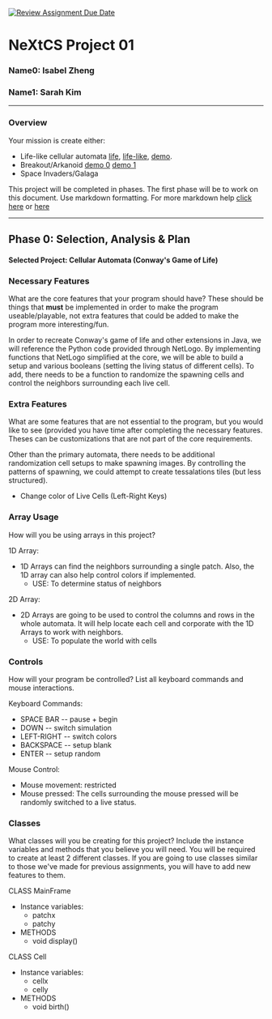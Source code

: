 [![Review Assignment Due Date](https://classroom.github.com/assets/deadline-readme-button-22041afd0340ce965d47ae6ef1cefeee28c7c493a6346c4f15d667ab976d596c.svg)](https://classroom.github.com/a/PX83n--N)
# NeXtCS Project 01
### Name0: Isabel Zheng
### Name1: Sarah Kim 
---

### Overview
Your mission is create either:
- Life-like cellular automata [life](https://en.wikipedia.org/wiki/Conway%27s_Game_of_Life), [life-like](https://en.wikipedia.org/wiki/Life-like_cellular_automaton), [demo](https://www.netlogoweb.org/launch#https://www.netlogoweb.org/assets/modelslib/Sample%20Models/Computer%20Science/Cellular%20Automata/Life.nlogo).
- Breakout/Arkanoid [demo 0](https://elgoog.im/breakout/)  [demo 1](https://www.crazygames.com/game/atari-breakout)
- Space Invaders/Galaga

This project will be completed in phases. The first phase will be to work on this document. Use markdown formatting. For more markdown help [click here](https://github.com/adam-p/markdown-here/wiki/Markdown-Cheatsheet) or [here](https://docs.github.com/en/get-started/writing-on-github/getting-started-with-writing-and-formatting-on-github/basic-writing-and-formatting-syntax)


---

## Phase 0: Selection, Analysis & Plan

#### Selected Project: Cellular Automata (Conway's Game of Life) 

### Necessary Features
What are the core features that your program should have? These should be things that __must__ be implemented in order to make the program useable/playable, not extra features that could be added to make the program more interesting/fun.

In order to recreate Conway's game of life and other extensions in Java, we will reference the Python code provided through NetLogo. By implementing functions that NetLogo simplified at the core, we will be able to build a setup and various booleans (setting the living status of different cells). To add, there needs to be a function to randomize the spawning cells and control the neighbors surrounding each live cell.

### Extra Features
What are some features that are not essential to the program, but you would like to see (provided you have time after completing the necessary features. Theses can be customizations that are not part of the core requirements.

Other than the primary automata, there needs to be additional randomization cell setups to make spawning images. By controlling the patterns of spawning, we could attempt to create  tessalations tiles (but less structured). 
- Change color of Live Cells (Left-Right Keys)

### Array Usage
How will you be using arrays in this project?

1D Array:
- 1D Arrays can find the neighbors surrounding a single patch. Also, the 1D array can also help control colors if implemented.
  - USE: To determine status of neighbors

2D Array:
- 2D Arrays are going to be used to control the columns and rows in the whole automata. It will help locate each cell and corporate with the 1D Arrays to work with neighbors.
  - USE: To populate the world with cells


### Controls
How will your program be controlled? List all keyboard commands and mouse interactions.

Keyboard Commands:
- SPACE BAR -- pause + begin
- DOWN -- switch simulation
- LEFT-RIGHT -- switch colors
- BACKSPACE -- setup blank
- ENTER -- setup random

Mouse Control:
- Mouse movement: restricted
- Mouse pressed: The cells surrounding the mouse pressed will be randomly switched to a live status.


### Classes
What classes will you be creating for this project? Include the instance variables and methods that you believe you will need. You will be required to create at least 2 different classes. If you are going to use classes similar to those we've made for previous assignments, you will have to add new features to them.

CLASS MainFrame
- Instance variables:
  - patchx
  - patchy
- METHODS
  - void display()

CLASS Cell
- Instance variables:
  - cellx
  - celly
- METHODS
  - void birth()
